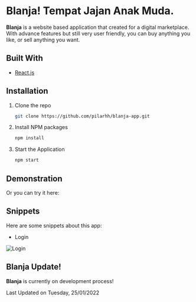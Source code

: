 # Blanja! Tempat Jajan Anak Muda.

**Blanja** is a website based application that created for a digital marketplace. With advance features but still very user friendly, you can buy anything you like, or sell anything you want.

## Built With

- [React.js](https://reactjs.org/)

## Installation

1. Clone the repo
   ```sh
   git clone https://github.com/pilarhh/blanja-app.git
   ```
2. Install NPM packages
   ```sh
   npm install
   ```
3. Start the Application
   ```sh
   npm start
   ```

## Demonstration

Or you can try it here:

## Snippets

Here are some snippets about this app:

- Login

![Login]()

## Blanja Update!

**Blanja** is currently on development process!

Last Updated on Tuesday, 25/01/2022
